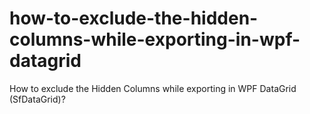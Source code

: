 # how-to-exclude-the-hidden-columns-while-exporting-in-wpf-datagrid
How to exclude the Hidden Columns while exporting in WPF DataGrid (SfDataGrid)?
